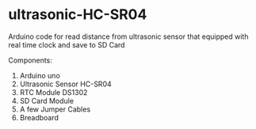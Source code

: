 # ultrasonic-HC-SR04
Arduino code for read distance from ultrasonic sensor that equipped with real time clock and save to SD Card

Components:
1. Arduino uno
2. Ultrasonic Sensor HC-SR04
3. RTC Module DS1302
4. SD Card Module
5. A few Jumper Cables
6. Breadboard
